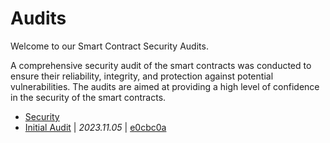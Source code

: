 # Audits

Welcome to our Smart Contract Security Audits.

A comprehensive security audit of the smart contracts was conducted to ensure their reliability, integrity, and protection against potential vulnerabilities.
The audits are aimed at providing a high level of confidence in the security of the smart contracts.

* [Security](https://github.com/stabilitydao/stability-platform-contracts/security)
* [Initial Audit](InitialAuditReport.md) | *2023.11.05* | [e0cbc0a](https://github.com/stabilitydao/stability-platform-contracts/commit/e0cbc0a54452c208707914ece2d51c9def1026ce)